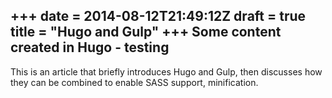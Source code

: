 +++
date = 2014-08-12T21:49:12Z
draft = true
title = "Hugo and Gulp"
+++
Some content created in Hugo - testing
--------------------------------------

This is an article that briefly introduces Hugo and Gulp, then discusses how they can be combined to enable SASS support, minification.

